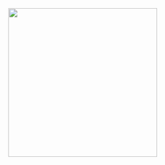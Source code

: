 <img src="https://clone-phi-two.vercel.app/leetcode/_Ravi-2022" align="center" height="300" width="300">
